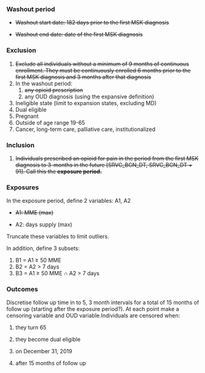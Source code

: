 
### Washout period

- ~~Washout start date: 182 days prior to the first MSK diagnosis~~

- ~~Washout end date: date of the first MSK diagnosis~~

### Exclusion

1.  ~~Exclude all individuals without a minimum of 9 months of
    continuous enrollment. They must be continuously enrolled 6 months
    prior to the first MSK diagnosis and 3 months after that diagnosis~~
2.  In the washout period:
    1.  ~~any opioid prescription~~
    2.  any OUD diagnosis (using the expansive definition)
3.  Ineligible state (limit to expansion states, excluding MD)
4.  Dual eligible
5.  Pregnant
6.  Outside of age range 19-65
7.  Cancer, long-term care, palliative care, institutionalized

### Inclusion

1.  ~~Individuals prescribed an opioid for pain in the period from the
    first MSK diagnosis to 3-months in the future \[SRVC_BGN_DT,
    SRVC_BGN_DT + 91\]. Call this the **exposure period.**~~

### Exposures

In the exposure period, define 2 variables: A1, A2

- ~~A1: MME (max)~~

- A2: days supply (max)

Truncate these variables to limit outliers.

In addition, define 3 subsets:

1.  B1 = A1 ≥ 50 MME
2.  B2 = A2 \> 7 days
3.  B3 = A1 ≥ 50 MME ∩ A2 \> 7 days

### Outcomes

Discretise follow up time in to 5, 3 month intervals for a total of 15
months of follow up (starting after the exposure period?). At each point
make a censoring variable and OUD variable.Individuals are censored
when:

1)  they turn 65

2)  they become dual eligible

3)  on December 31, 2019

4)  after 15 months of follow up
